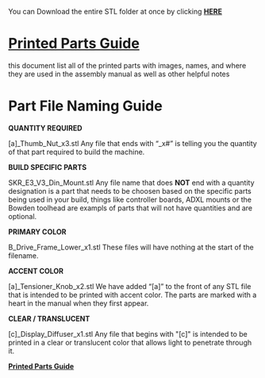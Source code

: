 You can Download the entire STL folder at once by clicking [**HERE**](https://download-directory.github.io/?url=https%3A%2F%2Fgithub.com%2FVoronDesign%2FVoron-0%2Ftree%2FVoron0.2%2FSTLs)

# [Printed Parts Guide](https://docs.google.com/spreadsheets/d/1MSgTiXazJwyfcTe7QqNIMWwQ_lfM8cOXmiMWPZ2HkEI/copy)

this document list all of the printed parts with images, names, and where they are used in the assembly manual as well as other helpful notes

# Part File Naming Guide


**QUANTITY REQUIRED**

[a]_Thumb_Nut_x3.stl
Any file that ends with “_x#” is telling you the quantity of that part required to build the machine.

**BUILD SPECIFIC PARTS**

SKR_E3_V3_Din_Mount.stl
Any file name that does **NOT** end with a quantity designation is a part that needs to be choosen based on the specific parts being used in your build, things like controller boards, ADXL mounts or the Bowden toolhead are exampls of parts that will not have quantities and are optional. 

**PRIMARY COLOR**

B_Drive_Frame_Lower_x1.stl
These files will have nothing at the start of the filename.

**ACCENT COLOR**

[a]_Tensioner_Knob_x2.stl
We have added “[a]” to the front of any STL file that is intended to be printed with accent color. The parts are marked with a heart in the manual when they first appear. 

**CLEAR / TRANSLUCENT**

[c]_Display_Diffuser_x1.stl
Any file that begins with "[c]" is intended to be printed in a clear or translucent color that allows light to penetrate through it.





[**Printed Parts Guide**](https://docs.google.com/spreadsheets/d/1MSgTiXazJwyfcTe7QqNIMWwQ_lfM8cOXmiMWPZ2HkEI/copy)
